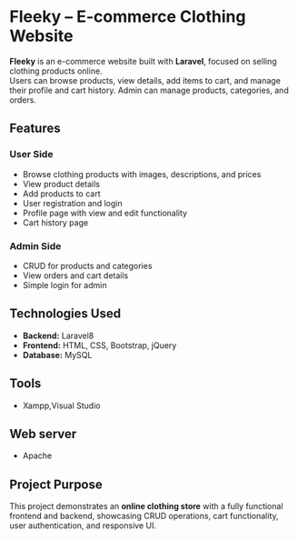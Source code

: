 # Fleeky – E-commerce Clothing Website

**Fleeky** is an e-commerce website built with **Laravel**, focused on selling clothing products online.  
Users can browse products, view details, add items to cart, and manage their profile and cart history. Admin can manage products, categories, and orders.

## Features

### User Side
- Browse clothing products with images, descriptions, and prices
- View product details
- Add products to cart
- User registration and login
- Profile page with view and edit functionality
- Cart history page

### Admin Side
- CRUD for products and categories
- View orders and cart details
- Simple login for admin

## Technologies Used
- **Backend:** Laravel8  
- **Frontend:** HTML, CSS, Bootstrap, jQuery  
- **Database:** MySQL

## Tools
- Xampp,Visual Studio

## Web server 
- Apache

## Project Purpose
This project demonstrates an **online clothing store** with a fully functional frontend and backend, showcasing CRUD operations, cart functionality, user authentication, and responsive UI.
